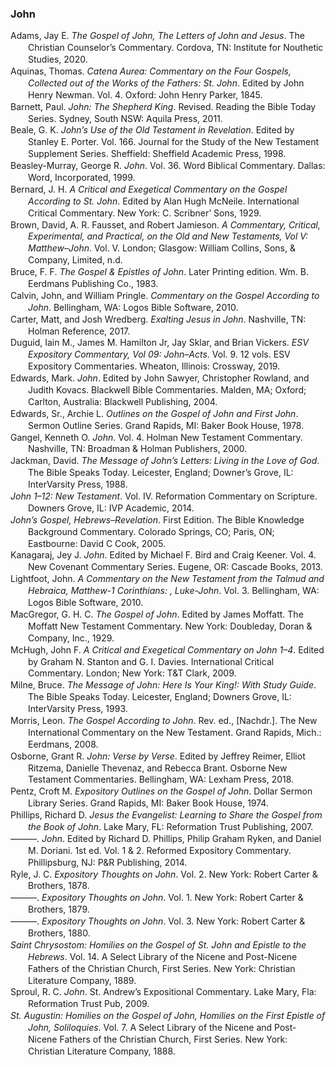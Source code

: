 ### John

<div class="csl-bib-body" style="line-height: 1.35; margin-left: 2em; text-indent:-2em;">
  <div class="csl-entry">Adams, Jay E. <i>The Gospel of John, The Letters of John and Jesus</i>. The Christian Counselor’s Commentary. Cordova, TN: Institute for Nouthetic Studies, 2020.</div>
  <span class="Z3988" title="url_ver=Z39.88-2004&amp;ctx_ver=Z39.88-2004&amp;rfr_id=info%3Asid%2Fzotero.org%3A2&amp;rft_val_fmt=info%3Aofi%2Ffmt%3Akev%3Amtx%3Abook&amp;rft.genre=book&amp;rft.btitle=The%20Gospel%20of%20John%2C%20The%20Letters%20of%20John%20and%20Jesus&amp;rft.place=Cordova%2C%20TN&amp;rft.publisher=Institute%20for%20Nouthetic%20Studies&amp;rft.series=The%20Christian%20Counselor%E2%80%99s%20Commentary&amp;rft.aufirst=Jay%20E.&amp;rft.aulast=Adams&amp;rft.au=Jay%20E.%20Adams&amp;rft.date=2020"></span>
  <div class="csl-entry">Aquinas, Thomas. <i>Catena Aurea: Commentary on the Four Gospels, Collected out of the Works of the Fathers: St. John</i>. Edited by John Henry Newman. Vol. 4. Oxford: John Henry Parker, 1845.</div>
  <span class="Z3988" title="url_ver=Z39.88-2004&amp;ctx_ver=Z39.88-2004&amp;rfr_id=info%3Asid%2Fzotero.org%3A2&amp;rft_val_fmt=info%3Aofi%2Ffmt%3Akev%3Amtx%3Abook&amp;rft.genre=book&amp;rft.btitle=Catena%20Aurea%3A%20Commentary%20on%20the%20Four%20Gospels%2C%20Collected%20out%20of%20the%20Works%20of%20the%20Fathers%3A%20St.%20John&amp;rft.place=Oxford&amp;rft.publisher=John%20Henry%20Parker&amp;rft.aufirst=Thomas&amp;rft.aulast=Aquinas&amp;rft.au=Thomas%20Aquinas&amp;rft.au=John%20Henry%20Newman&amp;rft.date=1845"></span>
  <div class="csl-entry">Barnett, Paul. <i>John: The Shepherd King</i>. Revised. Reading the Bible Today Series. Sydney, South NSW: Aquila Press, 2011.</div>
  <span class="Z3988" title="url_ver=Z39.88-2004&amp;ctx_ver=Z39.88-2004&amp;rfr_id=info%3Asid%2Fzotero.org%3A2&amp;rft_val_fmt=info%3Aofi%2Ffmt%3Akev%3Amtx%3Abook&amp;rft.genre=book&amp;rft.btitle=John%3A%20The%20Shepherd%20King&amp;rft.place=Sydney%2C%20South%20NSW&amp;rft.publisher=Aquila%20Press&amp;rft.edition=Revised&amp;rft.series=Reading%20the%20Bible%20Today%20Series&amp;rft.aufirst=Paul&amp;rft.aulast=Barnett&amp;rft.au=Paul%20Barnett&amp;rft.date=2011"></span>
  <div class="csl-entry">Beale, G. K. <i>John’s Use of the Old Testament in Revelation</i>. Edited by Stanley E. Porter. Vol. 166. Journal for the Study of the New Testament Supplement Series. Sheffield: Sheffield Academic Press, 1998.</div>
  <span class="Z3988" title="url_ver=Z39.88-2004&amp;ctx_ver=Z39.88-2004&amp;rfr_id=info%3Asid%2Fzotero.org%3A2&amp;rft_val_fmt=info%3Aofi%2Ffmt%3Akev%3Amtx%3Abook&amp;rft.genre=book&amp;rft.btitle=John%E2%80%99s%20Use%20of%20the%20Old%20Testament%20in%20Revelation&amp;rft.place=Sheffield&amp;rft.publisher=Sheffield%20Academic%20Press&amp;rft.series=Journal%20for%20the%20Study%20of%20the%20New%20Testament%20Supplement%20Series&amp;rft.aufirst=G.%20K.&amp;rft.aulast=Beale&amp;rft.au=G.%20K.%20Beale&amp;rft.au=Stanley%20E.%20Porter&amp;rft.date=1998"></span>
  <div class="csl-entry">Beasley-Murray, George R. <i>John</i>. Vol. 36. Word Biblical Commentary. Dallas: Word, Incorporated, 1999.</div>
  <span class="Z3988" title="url_ver=Z39.88-2004&amp;ctx_ver=Z39.88-2004&amp;rfr_id=info%3Asid%2Fzotero.org%3A2&amp;rft_val_fmt=info%3Aofi%2Ffmt%3Akev%3Amtx%3Abook&amp;rft.genre=book&amp;rft.btitle=John&amp;rft.place=Dallas&amp;rft.publisher=Word%2C%20Incorporated&amp;rft.series=Word%20Biblical%20Commentary&amp;rft.aufirst=George%20R.&amp;rft.aulast=Beasley-Murray&amp;rft.au=George%20R.%20Beasley-Murray&amp;rft.date=1999"></span>
  <div class="csl-entry">Bernard, J. H. <i>A Critical and Exegetical Commentary on the Gospel According to St. John</i>. Edited by Alan Hugh McNeile. International Critical Commentary. New York: C. Scribner’ Sons, 1929.</div>
  <span class="Z3988" title="url_ver=Z39.88-2004&amp;ctx_ver=Z39.88-2004&amp;rfr_id=info%3Asid%2Fzotero.org%3A2&amp;rft_val_fmt=info%3Aofi%2Ffmt%3Akev%3Amtx%3Abook&amp;rft.genre=book&amp;rft.btitle=A%20critical%20and%20exegetical%20commentary%20on%20the%20Gospel%20according%20to%20St.%20John&amp;rft.place=New%20York&amp;rft.publisher=C.%20Scribner%E2%80%99%20Sons&amp;rft.series=International%20Critical%20Commentary&amp;rft.aufirst=J.%20H.&amp;rft.aulast=Bernard&amp;rft.au=J.%20H.%20Bernard&amp;rft.au=Alan%20Hugh%20McNeile&amp;rft.date=1929"></span>
  <div class="csl-entry">Brown, David, A. R. Fausset, and Robert Jamieson. <i>A Commentary, Critical, Experimental, and Practical, on the Old and New Testaments, Vol V: Matthew–John</i>. Vol. V. London; Glasgow: William Collins, Sons, &amp; Company, Limited, n.d.</div>
  <span class="Z3988" title="url_ver=Z39.88-2004&amp;ctx_ver=Z39.88-2004&amp;rfr_id=info%3Asid%2Fzotero.org%3A2&amp;rft_val_fmt=info%3Aofi%2Ffmt%3Akev%3Amtx%3Abook&amp;rft.genre=book&amp;rft.btitle=A%20Commentary%2C%20Critical%2C%20Experimental%2C%20and%20Practical%2C%20on%20the%20Old%20and%20New%20Testaments%2C%20Vol%20V%3A%20Matthew%E2%80%93John&amp;rft.place=London%3B%20Glasgow&amp;rft.publisher=William%20Collins%2C%20Sons%2C%20%26%20Company%2C%20Limited&amp;rft.aufirst=David&amp;rft.aulast=Brown&amp;rft.au=David%20Brown&amp;rft.au=A.%20R.%20Fausset&amp;rft.au=Robert%20Jamieson"></span>
  <div class="csl-entry">Bruce, F. F. <i>The Gospel &amp; Epistles of John</i>. Later Printing edition. Wm. B. Eerdmans Publishing Co., 1983.</div>
  <span class="Z3988" title="url_ver=Z39.88-2004&amp;ctx_ver=Z39.88-2004&amp;rfr_id=info%3Asid%2Fzotero.org%3A2&amp;rft_id=urn%3Aisbn%3A978-0-8028-4915-1&amp;rft_val_fmt=info%3Aofi%2Ffmt%3Akev%3Amtx%3Abook&amp;rft.genre=book&amp;rft.btitle=The%20Gospel%20%26%20Epistles%20of%20John&amp;rft.publisher=Wm.%20B.%20Eerdmans%20Publishing%20Co.&amp;rft.edition=Later%20Printing%20edition&amp;rft.aufirst=F.%20F.&amp;rft.aulast=Bruce&amp;rft.au=F.%20F.%20Bruce&amp;rft.date=1983-01-01&amp;rft.tpages=588&amp;rft.isbn=978-0-8028-4915-1&amp;rft.language=English"></span>
  <div class="csl-entry">Calvin, John, and William Pringle. <i>Commentary on the Gospel According to John</i>. Bellingham, WA: Logos Bible Software, 2010.</div>
  <span class="Z3988" title="url_ver=Z39.88-2004&amp;ctx_ver=Z39.88-2004&amp;rfr_id=info%3Asid%2Fzotero.org%3A2&amp;rft_val_fmt=info%3Aofi%2Ffmt%3Akev%3Amtx%3Abook&amp;rft.genre=book&amp;rft.btitle=Commentary%20on%20the%20Gospel%20according%20to%20John&amp;rft.place=Bellingham%2C%20WA&amp;rft.publisher=Logos%20Bible%20Software&amp;rft.aufirst=John&amp;rft.aulast=Calvin&amp;rft.au=John%20Calvin&amp;rft.au=William%20Pringle&amp;rft.date=2010"></span>
  <div class="csl-entry">Carter, Matt, and Josh Wredberg. <i>Exalting Jesus in John</i>. Nashville, TN: Holman Reference, 2017.</div>
  <span class="Z3988" title="url_ver=Z39.88-2004&amp;ctx_ver=Z39.88-2004&amp;rfr_id=info%3Asid%2Fzotero.org%3A2&amp;rft_val_fmt=info%3Aofi%2Ffmt%3Akev%3Amtx%3Abook&amp;rft.genre=book&amp;rft.btitle=Exalting%20Jesus%20in%20John&amp;rft.place=Nashville%2C%20TN&amp;rft.publisher=Holman%20Reference&amp;rft.aufirst=Matt&amp;rft.aulast=Carter&amp;rft.au=Matt%20Carter&amp;rft.au=Josh%20Wredberg&amp;rft.date=2017"></span>
  <div class="csl-entry">Duguid, Iain M., James M. Hamilton Jr, Jay Sklar, and Brian Vickers. <i>ESV Expository Commentary, Vol 09: John–Acts</i>. Vol. 9. 12 vols. ESV Expository Commentaries. Wheaton, Illinois: Crossway, 2019.</div>
  <span class="Z3988" title="url_ver=Z39.88-2004&amp;ctx_ver=Z39.88-2004&amp;rfr_id=info%3Asid%2Fzotero.org%3A2&amp;rft_id=urn%3Aisbn%3A978-1-4335-4660-0&amp;rft_val_fmt=info%3Aofi%2Ffmt%3Akev%3Amtx%3Abook&amp;rft.genre=book&amp;rft.btitle=ESV%20Expository%20Commentary%2C%20Vol%2009%3A%20John%E2%80%93Acts&amp;rft.place=Wheaton%2C%20Illinois&amp;rft.publisher=Crossway&amp;rft.series=ESV%20Expository%20Commentaries&amp;rft.aufirst=Iain%20M.&amp;rft.aulast=Duguid&amp;rft.au=Iain%20M.%20Duguid&amp;rft.au=James%20M.%20Hamilton%20Jr&amp;rft.au=Jay%20Sklar&amp;rft.au=Brian%20Vickers&amp;rft.date=2019-10-03&amp;rft.tpages=608&amp;rft.isbn=978-1-4335-4660-0&amp;rft.language=English"></span>
  <div class="csl-entry">Edwards, Mark. <i>John</i>. Edited by John Sawyer, Christopher Rowland, and Judith Kovacs. Blackwell Bible Commentaries. Malden, MA; Oxford; Carlton, Australia: Blackwell Publishing, 2004.</div>
  <span class="Z3988" title="url_ver=Z39.88-2004&amp;ctx_ver=Z39.88-2004&amp;rfr_id=info%3Asid%2Fzotero.org%3A2&amp;rft_val_fmt=info%3Aofi%2Ffmt%3Akev%3Amtx%3Abook&amp;rft.genre=book&amp;rft.btitle=John&amp;rft.place=Malden%2C%20MA%3B%20Oxford%3B%20Carlton%2C%20Australia&amp;rft.publisher=Blackwell%20Publishing&amp;rft.series=Blackwell%20Bible%20Commentaries&amp;rft.aufirst=Mark&amp;rft.aulast=Edwards&amp;rft.au=Mark%20Edwards&amp;rft.au=John%20Sawyer&amp;rft.au=Christopher%20Rowland&amp;rft.au=Judith%20Kovacs&amp;rft.date=2004"></span>
  <div class="csl-entry">Edwards, Sr., Archie L. <i>Outlines on the Gospel of John and First John</i>. Sermon Outline Series. Grand Rapids, MI: Baker Book House, 1978.</div>
  <span class="Z3988" title="url_ver=Z39.88-2004&amp;ctx_ver=Z39.88-2004&amp;rfr_id=info%3Asid%2Fzotero.org%3A2&amp;rft_val_fmt=info%3Aofi%2Ffmt%3Akev%3Amtx%3Abook&amp;rft.genre=book&amp;rft.btitle=Outlines%20on%20the%20Gospel%20of%20John%20and%20First%20John&amp;rft.place=Grand%20Rapids%2C%20MI&amp;rft.publisher=Baker%20Book%20House&amp;rft.series=Sermon%20Outline%20Series&amp;rft.aufirst=Sr.%2C%20Archie%20L.&amp;rft.aulast=Edwards&amp;rft.au=Sr.%2C%20Archie%20L.%20Edwards&amp;rft.date=1978"></span>
  <div class="csl-entry">Gangel, Kenneth O. <i>John</i>. Vol. 4. Holman New Testament Commentary. Nashville, TN: Broadman &amp; Holman Publishers, 2000.</div>
  <span class="Z3988" title="url_ver=Z39.88-2004&amp;ctx_ver=Z39.88-2004&amp;rfr_id=info%3Asid%2Fzotero.org%3A2&amp;rft_val_fmt=info%3Aofi%2Ffmt%3Akev%3Amtx%3Abook&amp;rft.genre=book&amp;rft.btitle=John&amp;rft.place=Nashville%2C%20TN&amp;rft.publisher=Broadman%20%26%20Holman%20Publishers&amp;rft.series=Holman%20New%20Testament%20Commentary&amp;rft.aufirst=Kenneth%20O.&amp;rft.aulast=Gangel&amp;rft.au=Kenneth%20O.%20Gangel&amp;rft.date=2000"></span>
  <div class="csl-entry">Jackman, David. <i>The Message of John’s Letters: Living in the Love of God</i>. The Bible Speaks Today. Leicester, England; Downer’s Grove, IL: InterVarsity Press, 1988.</div>
  <span class="Z3988" title="url_ver=Z39.88-2004&amp;ctx_ver=Z39.88-2004&amp;rfr_id=info%3Asid%2Fzotero.org%3A2&amp;rft_val_fmt=info%3Aofi%2Ffmt%3Akev%3Amtx%3Abook&amp;rft.genre=book&amp;rft.btitle=The%20message%20of%20John%E2%80%99s%20letters%3A%20living%20in%20the%20love%20of%20God&amp;rft.place=Leicester%2C%20England%3B%20Downer%E2%80%99s%20Grove%2C%20IL&amp;rft.publisher=InterVarsity%20Press&amp;rft.series=The%20Bible%20Speaks%20Today&amp;rft.aufirst=David&amp;rft.aulast=Jackman&amp;rft.au=David%20Jackman&amp;rft.date=1988"></span>
  <div class="csl-entry"><i>John 1–12: New Testament</i>. Vol. IV. Reformation Commentary on Scripture. Downers Grove, IL: IVP Academic, 2014.</div>
  <span class="Z3988" title="url_ver=Z39.88-2004&amp;ctx_ver=Z39.88-2004&amp;rfr_id=info%3Asid%2Fzotero.org%3A2&amp;rft_val_fmt=info%3Aofi%2Ffmt%3Akev%3Amtx%3Abook&amp;rft.genre=book&amp;rft.btitle=John%201%E2%80%9312%3A%20New%20Testament&amp;rft.place=Downers%20Grove%2C%20IL&amp;rft.publisher=IVP%20Academic&amp;rft.series=Reformation%20Commentary%20on%20Scripture&amp;rft.date=2014"></span>
  <div class="csl-entry"><i>John’s Gospel, Hebrews–Revelation</i>. First Edition. The Bible Knowledge Background Commentary. Colorado Springs, CO; Paris, ON; Eastbourne: David C Cook, 2005.</div>
  <span class="Z3988" title="url_ver=Z39.88-2004&amp;ctx_ver=Z39.88-2004&amp;rfr_id=info%3Asid%2Fzotero.org%3A2&amp;rft_val_fmt=info%3Aofi%2Ffmt%3Akev%3Amtx%3Abook&amp;rft.genre=book&amp;rft.btitle=John%E2%80%99s%20Gospel%2C%20Hebrews%E2%80%93Revelation&amp;rft.place=Colorado%20Springs%2C%20CO%3B%20Paris%2C%20ON%3B%20Eastbourne&amp;rft.publisher=David%20C%20Cook&amp;rft.edition=First%20Edition&amp;rft.series=The%20Bible%20Knowledge%20Background%20Commentary&amp;rft.date=2005"></span>
  <div class="csl-entry">Kanagaraj, Jey J. <i>John</i>. Edited by Michael F. Bird and Craig Keener. Vol. 4. New Covenant Commentary Series. Eugene, OR: Cascade Books, 2013.</div>
  <span class="Z3988" title="url_ver=Z39.88-2004&amp;ctx_ver=Z39.88-2004&amp;rfr_id=info%3Asid%2Fzotero.org%3A2&amp;rft_val_fmt=info%3Aofi%2Ffmt%3Akev%3Amtx%3Abook&amp;rft.genre=book&amp;rft.btitle=John&amp;rft.place=Eugene%2C%20OR&amp;rft.publisher=Cascade%20Books&amp;rft.series=New%20Covenant%20Commentary%20Series&amp;rft.aufirst=Jey%20J.&amp;rft.aulast=Kanagaraj&amp;rft.au=Jey%20J.%20Kanagaraj&amp;rft.au=Michael%20F.%20Bird&amp;rft.au=Craig%20Keener&amp;rft.date=2013"></span>
  <div class="csl-entry">Lightfoot, John. <i>A Commentary on the New Testament from the Talmud and Hebraica, Matthew-1 Corinthians: , Luke-John</i>. Vol. 3. Bellingham, WA: Logos Bible Software, 2010.</div>
  <span class="Z3988" title="url_ver=Z39.88-2004&amp;ctx_ver=Z39.88-2004&amp;rfr_id=info%3Asid%2Fzotero.org%3A2&amp;rft_val_fmt=info%3Aofi%2Ffmt%3Akev%3Amtx%3Abook&amp;rft.genre=book&amp;rft.btitle=A%20Commentary%20on%20the%20New%20Testament%20from%20the%20Talmud%20and%20Hebraica%2C%20Matthew-1%20Corinthians%3A%20%2C%20Luke-John&amp;rft.place=Bellingham%2C%20WA&amp;rft.publisher=Logos%20Bible%20Software&amp;rft.aufirst=John&amp;rft.aulast=Lightfoot&amp;rft.au=John%20Lightfoot&amp;rft.date=2010"></span>
  <div class="csl-entry">MacGregor, G. H. C. <i>The Gospel of John</i>. Edited by James Moffatt. The Moffatt New Testament Commentary. New York: Doubleday, Doran &amp; Company, Inc., 1929.</div>
  <span class="Z3988" title="url_ver=Z39.88-2004&amp;ctx_ver=Z39.88-2004&amp;rfr_id=info%3Asid%2Fzotero.org%3A2&amp;rft_val_fmt=info%3Aofi%2Ffmt%3Akev%3Amtx%3Abook&amp;rft.genre=book&amp;rft.btitle=The%20Gospel%20of%20John&amp;rft.place=New%20York&amp;rft.publisher=Doubleday%2C%20Doran%20%26%20Company%2C%20Inc.&amp;rft.series=The%20Moffatt%20New%20Testament%20Commentary&amp;rft.aufirst=G.%20H.%20C.&amp;rft.aulast=MacGregor&amp;rft.au=G.%20H.%20C.%20MacGregor&amp;rft.au=James%20Moffatt&amp;rft.date=1929"></span>
  <div class="csl-entry">McHugh, John F. <i>A Critical and Exegetical Commentary on John 1–4</i>. Edited by Graham N. Stanton and G. I. Davies. International Critical Commentary. London; New York: T&amp;T Clark, 2009.</div>
  <span class="Z3988" title="url_ver=Z39.88-2004&amp;ctx_ver=Z39.88-2004&amp;rfr_id=info%3Asid%2Fzotero.org%3A2&amp;rft_val_fmt=info%3Aofi%2Ffmt%3Akev%3Amtx%3Abook&amp;rft.genre=book&amp;rft.btitle=A%20Critical%20and%20Exegetical%20Commentary%20on%20John%201%E2%80%934&amp;rft.place=London%3B%20New%20York&amp;rft.publisher=T%26T%20Clark&amp;rft.series=International%20Critical%20Commentary&amp;rft.aufirst=John%20F.&amp;rft.aulast=McHugh&amp;rft.au=John%20F.%20McHugh&amp;rft.au=Graham%20N.%20Stanton&amp;rft.au=G.%20I.%20Davies&amp;rft.date=2009"></span>
  <div class="csl-entry">Milne, Bruce. <i>The Message of John: Here Is Your King!: With Study Guide</i>. The Bible Speaks Today. Leicester, England; Downers Grove, IL: InterVarsity Press, 1993.</div>
  <span class="Z3988" title="url_ver=Z39.88-2004&amp;ctx_ver=Z39.88-2004&amp;rfr_id=info%3Asid%2Fzotero.org%3A2&amp;rft_val_fmt=info%3Aofi%2Ffmt%3Akev%3Amtx%3Abook&amp;rft.genre=book&amp;rft.btitle=The%20message%20of%20John%3A%20here%20is%20your%20king!%3A%20with%20study%20guide&amp;rft.place=Leicester%2C%20England%3B%20Downers%20Grove%2C%20IL&amp;rft.publisher=InterVarsity%20Press&amp;rft.series=The%20Bible%20Speaks%20Today&amp;rft.aufirst=Bruce&amp;rft.aulast=Milne&amp;rft.au=Bruce%20Milne&amp;rft.date=1993"></span>
  <div class="csl-entry">Morris, Leon. <i>The Gospel According to John</i>. Rev. ed., [Nachdr.]. The New International Commentary on the New Testament. Grand Rapids, Mich.: Eerdmans, 2008.</div>
  <span class="Z3988" title="url_ver=Z39.88-2004&amp;ctx_ver=Z39.88-2004&amp;rfr_id=info%3Asid%2Fzotero.org%3A2&amp;rft_id=urn%3Aisbn%3A978-0-8028-2504-9&amp;rft_val_fmt=info%3Aofi%2Ffmt%3Akev%3Amtx%3Abook&amp;rft.genre=book&amp;rft.btitle=The%20Gospel%20according%20to%20John&amp;rft.place=Grand%20Rapids%2C%20Mich.&amp;rft.publisher=Eerdmans&amp;rft.edition=Rev.%20ed.%2C%20%5BNachdr.%5D&amp;rft.series=The%20new%20international%20commentary%20on%20the%20New%20Testament&amp;rft.aufirst=Leon&amp;rft.aulast=Morris&amp;rft.au=Leon%20Morris&amp;rft.date=2008&amp;rft.tpages=824&amp;rft.isbn=978-0-8028-2504-9&amp;rft.language=eng"></span>
  <div class="csl-entry">Osborne, Grant R. <i>John: Verse by Verse</i>. Edited by Jeffrey Reimer, Elliot Ritzema, Danielle Thevenaz, and Rebecca Brant. Osborne New Testament Commentaries. Bellingham, WA: Lexham Press, 2018.</div>
  <span class="Z3988" title="url_ver=Z39.88-2004&amp;ctx_ver=Z39.88-2004&amp;rfr_id=info%3Asid%2Fzotero.org%3A2&amp;rft_val_fmt=info%3Aofi%2Ffmt%3Akev%3Amtx%3Abook&amp;rft.genre=book&amp;rft.btitle=John%3A%20Verse%20by%20Verse&amp;rft.place=Bellingham%2C%20WA&amp;rft.publisher=Lexham%20Press&amp;rft.series=Osborne%20New%20Testament%20Commentaries&amp;rft.aufirst=Grant%20R.&amp;rft.aulast=Osborne&amp;rft.au=Grant%20R.%20Osborne&amp;rft.au=Jeffrey%20Reimer&amp;rft.au=Elliot%20Ritzema&amp;rft.au=Danielle%20Thevenaz&amp;rft.au=Rebecca%20Brant&amp;rft.date=2018"></span>
  <div class="csl-entry">Pentz, Croft M. <i>Expository Outlines on the Gospel of John</i>. Dollar Sermon Library Series. Grand Rapids, MI: Baker Book House, 1974.</div>
  <span class="Z3988" title="url_ver=Z39.88-2004&amp;ctx_ver=Z39.88-2004&amp;rfr_id=info%3Asid%2Fzotero.org%3A2&amp;rft_val_fmt=info%3Aofi%2Ffmt%3Akev%3Amtx%3Abook&amp;rft.genre=book&amp;rft.btitle=Expository%20Outlines%20on%20the%20Gospel%20of%20John&amp;rft.place=Grand%20Rapids%2C%20MI&amp;rft.publisher=Baker%20Book%20House&amp;rft.series=Dollar%20Sermon%20Library%20Series&amp;rft.aufirst=Croft%20M.&amp;rft.aulast=Pentz&amp;rft.au=Croft%20M.%20Pentz&amp;rft.date=1974"></span>
  <div class="csl-entry">Phillips, Richard D. <i>Jesus the Evangelist: Learning to Share the Gospel from the Book of John</i>. Lake Mary, FL: Reformation Trust Publishing, 2007.</div>
  <span class="Z3988" title="url_ver=Z39.88-2004&amp;ctx_ver=Z39.88-2004&amp;rfr_id=info%3Asid%2Fzotero.org%3A2&amp;rft_val_fmt=info%3Aofi%2Ffmt%3Akev%3Amtx%3Abook&amp;rft.genre=book&amp;rft.btitle=Jesus%20the%20evangelist%3A%20Learning%20to%20Share%20the%20Gospel%20from%20the%20Book%20of%20John&amp;rft.place=Lake%20Mary%2C%20FL&amp;rft.publisher=Reformation%20Trust%20Publishing&amp;rft.aufirst=Richard%20D.&amp;rft.aulast=Phillips&amp;rft.au=Richard%20D.%20Phillips&amp;rft.date=2007"></span>
  <div class="csl-entry">———. <i>John</i>. Edited by Richard D. Phillips, Philip Graham Ryken, and Daniel M. Doriani. 1st ed. Vol. 1 &amp; 2. Reformed Expository Commentary. Phillipsburg, NJ: P&amp;R Publishing, 2014.</div>
  <span class="Z3988" title="url_ver=Z39.88-2004&amp;ctx_ver=Z39.88-2004&amp;rfr_id=info%3Asid%2Fzotero.org%3A2&amp;rft_val_fmt=info%3Aofi%2Ffmt%3Akev%3Amtx%3Abook&amp;rft.genre=book&amp;rft.btitle=John&amp;rft.place=Phillipsburg%2C%20NJ&amp;rft.publisher=P%26R%20Publishing&amp;rft.edition=1st%20ed.&amp;rft.series=Reformed%20Expository%20Commentary&amp;rft.aufirst=Richard%20D.&amp;rft.aulast=Phillips&amp;rft.au=Richard%20D.%20Phillips&amp;rft.au=Richard%20D.%20Phillips&amp;rft.au=Philip%20Graham%20Ryken&amp;rft.au=Daniel%20M.%20Doriani&amp;rft.date=2014"></span>
  <div class="csl-entry">Ryle, J. C. <i>Expository Thoughts on John</i>. Vol. 2. New York: Robert Carter &amp; Brothers, 1878.</div>
  <span class="Z3988" title="url_ver=Z39.88-2004&amp;ctx_ver=Z39.88-2004&amp;rfr_id=info%3Asid%2Fzotero.org%3A2&amp;rft_val_fmt=info%3Aofi%2Ffmt%3Akev%3Amtx%3Abook&amp;rft.genre=book&amp;rft.btitle=Expository%20Thoughts%20on%20John&amp;rft.place=New%20York&amp;rft.publisher=Robert%20Carter%20%26%20Brothers&amp;rft.aufirst=J.%20C.&amp;rft.aulast=Ryle&amp;rft.au=J.%20C.%20Ryle&amp;rft.date=1878"></span>
  <div class="csl-entry">———. <i>Expository Thoughts on John</i>. Vol. 1. New York: Robert Carter &amp; Brothers, 1879.</div>
  <span class="Z3988" title="url_ver=Z39.88-2004&amp;ctx_ver=Z39.88-2004&amp;rfr_id=info%3Asid%2Fzotero.org%3A2&amp;rft_val_fmt=info%3Aofi%2Ffmt%3Akev%3Amtx%3Abook&amp;rft.genre=book&amp;rft.btitle=Expository%20Thoughts%20on%20John&amp;rft.place=New%20York&amp;rft.publisher=Robert%20Carter%20%26%20Brothers&amp;rft.aufirst=J.%20C.&amp;rft.aulast=Ryle&amp;rft.au=J.%20C.%20Ryle&amp;rft.date=1879"></span>
  <div class="csl-entry">———. <i>Expository Thoughts on John</i>. Vol. 3. New York: Robert Carter &amp; Brothers, 1880.</div>
  <span class="Z3988" title="url_ver=Z39.88-2004&amp;ctx_ver=Z39.88-2004&amp;rfr_id=info%3Asid%2Fzotero.org%3A2&amp;rft_val_fmt=info%3Aofi%2Ffmt%3Akev%3Amtx%3Abook&amp;rft.genre=book&amp;rft.btitle=Expository%20Thoughts%20on%20John&amp;rft.place=New%20York&amp;rft.publisher=Robert%20Carter%20%26%20Brothers&amp;rft.aufirst=J.%20C.&amp;rft.aulast=Ryle&amp;rft.au=J.%20C.%20Ryle&amp;rft.date=1880"></span>
  <div class="csl-entry"><i>Saint Chrysostom: Homilies on the Gospel of St. John and Epistle to the Hebrews</i>. Vol. 14. A Select Library of the Nicene and Post-Nicene Fathers of the Christian Church, First Series. New York: Christian Literature Company, 1889.</div>
  <span class="Z3988" title="url_ver=Z39.88-2004&amp;ctx_ver=Z39.88-2004&amp;rfr_id=info%3Asid%2Fzotero.org%3A2&amp;rft_val_fmt=info%3Aofi%2Ffmt%3Akev%3Amtx%3Abook&amp;rft.genre=book&amp;rft.btitle=Saint%20Chrysostom%3A%20Homilies%20on%20the%20Gospel%20of%20St.%20John%20and%20Epistle%20to%20the%20Hebrews&amp;rft.place=New%20York&amp;rft.publisher=Christian%20Literature%20Company&amp;rft.series=A%20Select%20Library%20of%20the%20Nicene%20and%20Post-Nicene%20Fathers%20of%20the%20Christian%20Church%2C%20First%20Series&amp;rft.date=1889"></span>
  <div class="csl-entry">Sproul, R. C. <i>John</i>. St. Andrew’s Expositional Commentary. Lake Mary, Fla: Reformation Trust Pub, 2009.</div>
  <span class="Z3988" title="url_ver=Z39.88-2004&amp;ctx_ver=Z39.88-2004&amp;rfr_id=info%3Asid%2Fzotero.org%3A2&amp;rft_id=urn%3Aisbn%3A978-1-56769-185-6&amp;rft_val_fmt=info%3Aofi%2Ffmt%3Akev%3Amtx%3Abook&amp;rft.genre=book&amp;rft.btitle=John&amp;rft.place=Lake%20Mary%2C%20Fla&amp;rft.publisher=Reformation%20Trust%20Pub&amp;rft.series=St.%20Andrew's%20expositional%20commentary&amp;rft.aufirst=R.%20C.&amp;rft.aulast=Sproul&amp;rft.au=R.%20C.%20Sproul&amp;rft.date=2009&amp;rft.tpages=414&amp;rft.isbn=978-1-56769-185-6"></span>
  <div class="csl-entry"><i>St. Augustin: Homilies on the Gospel of John, Homilies on the First Epistle of John, Soliloquies</i>. Vol. 7. A Select Library of the Nicene and Post-Nicene Fathers of the Christian Church, First Series. New York: Christian Literature Company, 1888.</div>
  <span class="Z3988" title="url_ver=Z39.88-2004&amp;ctx_ver=Z39.88-2004&amp;rfr_id=info%3Asid%2Fzotero.org%3A2&amp;rft_val_fmt=info%3Aofi%2Ffmt%3Akev%3Amtx%3Abook&amp;rft.genre=book&amp;rft.btitle=St.%20Augustin%3A%20Homilies%20on%20the%20Gospel%20of%20John%2C%20Homilies%20on%20the%20First%20Epistle%20of%20John%2C%20Soliloquies&amp;rft.place=New%20York&amp;rft.publisher=Christian%20Literature%20Company&amp;rft.series=A%20Select%20Library%20of%20the%20Nicene%20and%20Post-Nicene%20Fathers%20of%20the%20Christian%20Church%2C%20First%20Series&amp;rft.date=1888"></span>
</div></body>